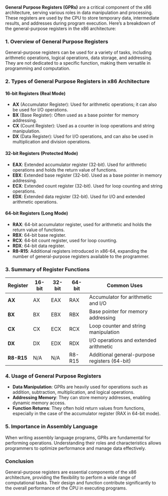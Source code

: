 **General Purpose Registers (GPRs)** are a critical component of the x86 architecture, serving various roles in data manipulation and processing. These registers are used by the CPU to store temporary data, intermediate results, and addresses during program execution. Here’s a breakdown of the general-purpose registers in the x86 architecture:

### **1. Overview of General Purpose Registers**
General-purpose registers can be used for a variety of tasks, including arithmetic operations, logical operations, data storage, and addressing. They are not dedicated to a specific function, making them versatile in programming and computation.

### **2. Types of General Purpose Registers in x86 Architecture**

#### **16-bit Registers (Real Mode)**
- **AX** (Accumulator Register): Used for arithmetic operations; it can also be used for I/O operations.
- **BX** (Base Register): Often used as a base pointer for memory addressing.
- **CX** (Count Register): Used as a counter in loop operations and string manipulation.
- **DX** (Data Register): Used for I/O operations, and can also be used in multiplication and division operations.

#### **32-bit Registers (Protected Mode)**
- **EAX**: Extended accumulator register (32-bit). Used for arithmetic operations and holds the return value of functions.
- **EBX**: Extended base register (32-bit). Used as a base pointer in memory addressing.
- **ECX**: Extended count register (32-bit). Used for loop counting and string operations.
- **EDX**: Extended data register (32-bit). Used for I/O and extended arithmetic operations.

#### **64-bit Registers (Long Mode)**
- **RAX**: 64-bit accumulator register, used for arithmetic and holds the return value of functions.
- **RBX**: 64-bit base register.
- **RCX**: 64-bit count register, used for loop counting.
- **RDX**: 64-bit data register.
- **R8-R15**: Additional registers introduced in x86-64, expanding the number of general-purpose registers available to the programmer.

### **3. Summary of Register Functions**

| **Register** | **16-bit** | **32-bit** | **64-bit** | **Common Uses**                             |
|--------------|-------------|-------------|-------------|--------------------------------------------|
| **AX**       | AX          | EAX         | RAX         | Accumulator for arithmetic and I/O         |
| **BX**       | BX          | EBX         | RBX         | Base pointer for memory addressing         |
| **CX**       | CX          | ECX         | RCX         | Loop counter and string manipulation       |
| **DX**       | DX          | EDX         | RDX         | I/O operations and extended arithmetic     |
| **R8-R15**   | N/A         | N/A         | R8-R15      | Additional general-purpose registers (64-bit) |

### **4. Usage of General Purpose Registers**
- **Data Manipulation**: GPRs are heavily used for operations such as addition, subtraction, multiplication, and logical operations.
- **Addressing Memory**: They can store memory addresses, enabling dynamic memory access.
- **Function Returns**: They often hold return values from functions, especially in the case of the accumulator register (RAX in 64-bit mode).

### **5. Importance in Assembly Language**
When writing assembly language programs, GPRs are fundamental for performing operations. Understanding their roles and characteristics allows programmers to optimize performance and manage data effectively.

### **Conclusion**
General-purpose registers are essential components of the x86 architecture, providing the flexibility to perform a wide range of computational tasks. Their design and function contribute significantly to the overall performance of the CPU in executing programs.

